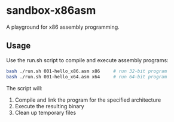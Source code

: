 # sandbox-x86asm

A playground for x86 assembly programming.

## Usage

Use the run.sh script to compile and execute assembly programs:

```bash
bash ./run.sh 001-hello_x86.asm x86     # run 32-bit program
bash ./run.sh 001-hello_x64.asm x64     # run 64-bit program
```

The script will:
1. Compile and link the program for the specified architecture
2. Execute the resulting binary
3. Clean up temporary files
